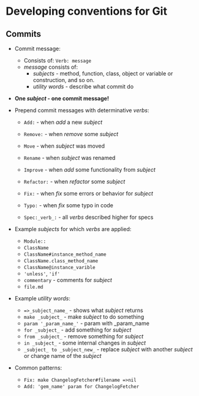 # Developing conventions for Git
## Commits
* Commit message:
    * Consists of: `Verb: message`
    * _message_ consists of:
        * _subjects_ -  method, function, class, object or variable or construction, and so on. 
        * _utility words_ - describe what commit do
        
* **One _subject_ - one commit message!**
    
* Prepend commit messages with determinative _verbs_:
    * `Add:`      - when _add_ a new _subject_ 
    * `Remove:`   - when _remove_ some _subject_
    * `Move`      - when _subject_ was moved
    * `Rename`    - when _subject_ was renamed
    * `Improve`   - when _add_ some functionality from _subject_
    * `Refactor:` - when _refactor_ some _subject_
    * `Fix:`      - when _fix_ some errors or behavior for _subject_
    * `Typo:`     - when _fix_ some typo in code
    
    * `Spec:_verb_:` - all _verbs_ described higher for specs
    
* Example _subjects_ for which _verbs_ are applied:
    * `Module::`
    * `ClassName`
    * `ClassName#instance_method_name`
    * `ClassName.class_method_name`
    * `ClassName@instance_varible`
    * `'unless'`, `'if'`
    * `commentary` - comments for _subject_
    * `file.md`
    
* Example _utility words_:
    * `=>_subject_name_` - shows what _subject_ returns
    * `make _subject_` - make _subject_ to do something 
    * `param '_param_name_'` - param with _param_name 
    * `for _subject_`  - add something for _subject_
    * `from _subject_` - remove something for _subject_
    * `in _subject_` - some internal changes in _subject_
    * `_subject_ to _subject_new_` - replace _subject_ with another _subject_ or change name of the _subject_
    
* Common patterns:
    * `Fix: make ChangelogFetcher#filename =>nil`
    * `Add: 'gem_name' param for ChangelogFetcher`
    